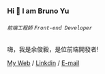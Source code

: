 ### Hi 👋 I am Bruno Yu 
###### `前端工程師` `Front-end Developer`

嗨，我是余俊毅，是位前端開發者!

[My Web](https://bruno-yu.github.io/resume_renew/) / [Linkdin](https://www.linkedin.com/in/bruno-yu-357415253) / [E-mail](jackhellowin@gmail.com)


<!--
**Bruno-Yu/Bruno-Yu** is a ✨ _special_ ✨ repository because its `README.md` (this file) appears on your GitHub profile.

- 🔭 I’m currently working on ...
- 🌱 I’m currently learning ...
- 👯 I’m looking to collaborate on ...
- 🤔 I’m looking for help with ...
- 💬 Ask me about ...
- 📫 How to reach me: ...
- 😄 Pronouns: ...
- ⚡ Fun fact: ...
-->
